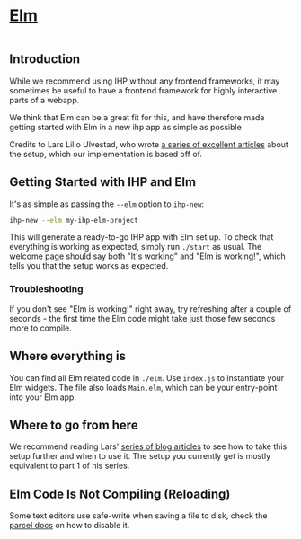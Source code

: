 # [Elm](https://elm-lang.org/)

```toc

```

## Introduction

While we recommend using IHP without any frontend frameworks, it may sometimes be useful to have a frontend framework for highly interactive parts of a webapp.

We think that Elm can be a great fit for this, and have therefore made getting started with Elm in a new ihp app as simple as possible

Credits to Lars Lillo Ulvestad, who wrote [a series of excellent articles](https://driftercode.com/blog/ihp-with-elm/) about the setup, which our implementation is based off of.

## Getting Started with IHP and Elm

It's as simple as passing the `--elm` option to `ihp-new`:

```bash
ihp-new --elm my-ihp-elm-project
```

This will generate a ready-to-go IHP app with Elm set up. To check that everything is working as expected, simply run `./start` as usual. The welcome page should say both "It's working" and "Elm is working!", which tells you that the setup works as expected.

### Troubleshooting

If you don't see "Elm is working!" right away, try refreshing after a couple of seconds - the first time the Elm code might take just those few seconds more to compile.

## Where everything is

You can find all Elm related code in `./elm`. Use `index.js` to instantiate your Elm widgets. The file also loads `Main.elm`, which can be your entry-point into your Elm app.

## Where to go from here

We recommend reading Lars' [series of blog articles](https://driftercode.com/blog/ihp-with-elm/) to see how to take this setup further and when to use it. The setup you currently get is mostly equivalent to part 1 of his series.

## Elm Code Is Not Compiling (Reloading)

Some text editors use safe-write when saving a file to disk, check the [parcel docs](https://parceljs.org/hmr.html#safe-write) on how to disable it.
